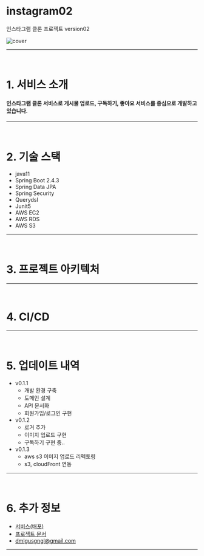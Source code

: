 # instagram02
인스타그램 클론 프로젝트 version02

<div align="center" style="display:flex;">
    <img src="https://user-images.githubusercontent.com/59961350/142237693-590c7bcc-635a-4596-8216-18b9686da736.jpg" width="max" alt="cover"/>
</div>

---
<br>

# 1. 서비스 소개

#### 인스타그램 클론 서비스로 게시물 업로드, 구독하기, 좋아요 서비스를 중심으로 개발하고 있습니다.
---
<br>

# 2. 기술 스택
* java11
* Spring Boot 2.4.3
* Spring Data JPA
* Spring Security
* Querydsl
* Junit5
* AWS EC2
* AWS RDS
* AWS S3

---
<br>

# 3. 프로젝트  아키텍처

---
<br>

# 4. CI/CD

---
<br>

# 5. 업데이트 내역
* v0.1.1
    * 개발 환경 구축
    * 도메인 설계
    * API 문서화
    * 회원가입/로그인 구현
* v0.1.2
    * 로거 추가
    * 이미지 업로드 구현
    * 구독하기 구현 중..
* v0.1.3
    * aws s3 이미지 업로드 리펙토링
    * s3, cloudFront 연동
    
---
<br>

# 6. 추가 정보
- [서비스(배포)](http://ec2-3-36-197-4.ap-northeast-2.compute.amazonaws.com:8080)
- [프로젝트 문서](https://github.com/t1dmlgus/instagram02/wiki)
- dmlgusgngl@gmail.com

---
<br>
